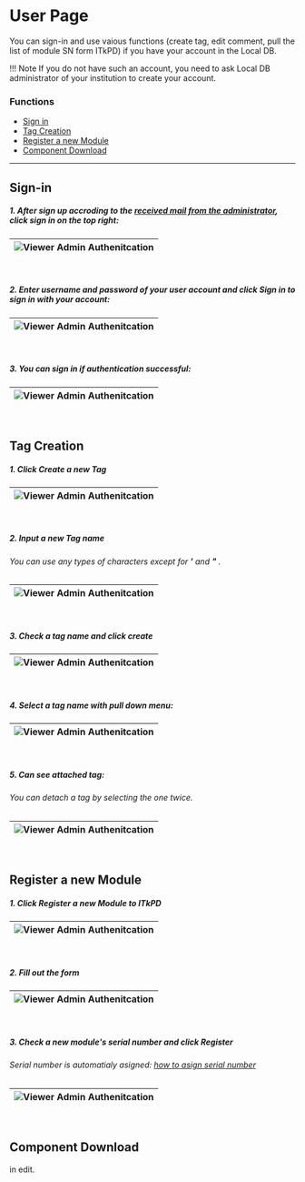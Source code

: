 # User Page

You can sign-in and use vaious functions (create tag, edit comment, pull the list of module SN form ITkPD) if you have your account in the Local DB.

!!! Note
    If you do not have such an account, you need to ask Local DB administrator of your institution to create your account.

### Functions

- [Sign in](#sign-in)
- [Tag Creation](#tag-creation)
- [Register a new Module](#register-a-new-module)
- [Component Download](#component-download)

---

## Sign-in

##### 1. After sign up accroding to the [received mail from the administrator](admin.md#user-creation), click **sign in** on the top right:

|![Viewer Admin Authenitcation](../../images/viewer/user_signin_1.png)|
|:-:|

<br>

##### 2. Enter username and password of your user account and click **Sign in** to sign in with your account:

|![Viewer Admin Authenitcation](../../images/viewer/user_signin_2.png)|
|:-:|

<br>

##### 3. You can sign in if authentication successful:

|![Viewer Admin Authenitcation](../../images/viewer/user_signin_3.png)|
|:-:|

<br>

## Tag Creation

##### 1. Click **Create a new Tag**
|![Viewer Admin Authenitcation](../../images/viewer/user_tag_1.png)|
|:-:|

<br>

##### 2. Input a **new Tag name**
###### You can use any types of characters except for **'** and **"** .
|![Viewer Admin Authenitcation](../../images/viewer/user_tag_2.png)|
|:-:|

<br>

##### 3. Check a tag name and click **create**
|![Viewer Admin Authenitcation](../../images/viewer/user_tag_3.png)|
|:-:|

<br>

##### 4. Select a tag name with pull down menu:
|![Viewer Admin Authenitcation](../../images/viewer/user_tag_4.png)|
|:-:|

<br>

##### 5. Can see attached tag:
###### You can detach a tag by selecting the one twice.
|![Viewer Admin Authenitcation](../../images/viewer/user_tag_5.png)|
|:-:|

<br>

## Register a new Module

##### 1. Click **Register a new Module to ITkPD**
|![Viewer Admin Authenitcation](../../images/viewer/user_register_1.png)|
|:-:|

<br>

##### 2. Fill out the form
|![Viewer Admin Authenitcation](../../images/viewer/user_register_2.png)|
|:-:|

<br>

##### 3. Check a new module's serial number and click **Register**
###### Serial number is automatialy asigned: [how to asign serial number](https://cds.cern.ch/record/2728364/files/ATL-COM-ITK-2020-028.pdf?)
|![Viewer Admin Authenitcation](../../images/viewer/user_register_3.png)|
|:-:|

<br>

## Component Download

in edit.
